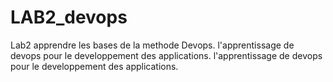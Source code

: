 # LAB2_devops
Lab2 apprendre les bases de la methode Devops.
l'apprentissage de devops pour le developpement des applications. 
l'apprentissage de devops pour le developpement des applications.
